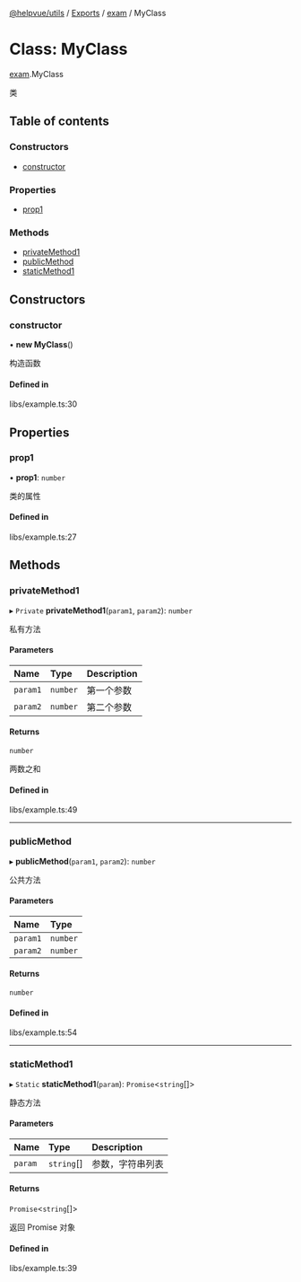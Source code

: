 [@helpvue/utils](../README.md) / [Exports](../modules.md) / [exam](../modules/exam.md) / MyClass

# Class: MyClass

[exam](../modules/exam.md).MyClass

类

## Table of contents

### Constructors

- [constructor](exam.MyClass.md#constructor)

### Properties

- [prop1](exam.MyClass.md#prop1)

### Methods

- [privateMethod1](exam.MyClass.md#privatemethod1)
- [publicMethod](exam.MyClass.md#publicmethod)
- [staticMethod1](exam.MyClass.md#staticmethod1)

## Constructors

### constructor

• **new MyClass**()

构造函数

#### Defined in

libs/example.ts:30

## Properties

### prop1

• **prop1**: `number`

类的属性

#### Defined in

libs/example.ts:27

## Methods

### privateMethod1

▸ `Private` **privateMethod1**(`param1`, `param2`): `number`

私有方法

#### Parameters

| Name | Type | Description |
| :------ | :------ | :------ |
| `param1` | `number` | 第一个参数 |
| `param2` | `number` | 第二个参数 |

#### Returns

`number`

两数之和

#### Defined in

libs/example.ts:49

___

### publicMethod

▸ **publicMethod**(`param1`, `param2`): `number`

公共方法

#### Parameters

| Name | Type |
| :------ | :------ |
| `param1` | `number` |
| `param2` | `number` |

#### Returns

`number`

#### Defined in

libs/example.ts:54

___

### staticMethod1

▸ `Static` **staticMethod1**(`param`): `Promise`<`string`[]\>

静态方法

#### Parameters

| Name | Type | Description |
| :------ | :------ | :------ |
| `param` | `string`[] | 参数，字符串列表 |

#### Returns

`Promise`<`string`[]\>

返回 Promise 对象

#### Defined in

libs/example.ts:39
